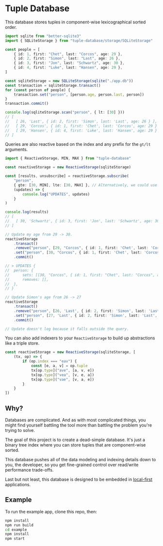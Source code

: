 # Tuple Database

This database stores tuples in component-wise lexicographical sorted order.

```ts
import sqlite from "better-sqlite3"
import { SQLiteStorage } from "tuple-database/storage/SQLiteStorage"

const people = [
	{ id: 1, first: "Chet", last: "Corcos", age: 29 },
	{ id: 2, first: "Simon", last: "Last", age: 26 },
	{ id: 3, first: "Jon", last: "Schwartz", age: 30 },
	{ id: 4, first: "Luke", last: "Hansen", age: 29 },
]

const sqliteStorage = new SQLiteStorage(sqlite("./app.db"))
const transaction = sqliteStorage.transact()
for (const person of people) {
	transaction.set("person", [person.age, person.last, person])
}
transaction.commit()

console.log(sqliteStorage.scan("person", { lt: [30] }))
// [
//   [ 26, 'Last', { id: 2, first: 'Simon', last: 'Last', age: 26 } ],
//   [ 29, 'Corcos', { id: 1, first: 'Chet', last: 'Corcos', age: 29 } ],
//   [ 29, 'Hansen', { id: 4, first: 'Luke', last: 'Hansen', age: 29 } ]
// ]
```

Queries are also reactive based on the index and any prefix for the `gt/lt` arguments.

```ts
import { ReactiveStorage, MIN, MAX } from "tuple-database"

const reactiveStorage = new ReactiveStorage(sqliteStorage)

const [results, unsubscribe] = reactiveStorage.subscribe(
	"person",
	{ gte: [30, MIN], lte: [30, MAX] }, // Alternatively, we could use { prefix: [30] }
	(updates) => {
		console.log("UPDATES", updates)
	}
)

console.log(results)
// [
//   [ 30, 'Schwartz', { id: 3, first: 'Jon', last: 'Schwartz', age: 30 } ]
// ]

// Update my age from 29 -> 30.
reactiveStorage
	.transact()
	.remove("person", [29, "Corcos", { id: 1, first: 'Chet', last: 'Corcos', age: 29 }])
	.set("person", [30, "Corcos", { id: 1, first: 'Chet', last: 'Corcos', age: 30 }])
	.commit()

// > UPDATES {
// 	person: {
// 		sets: [[30, "Corcos", { id: 1, first: "Chet", last: "Corcos", age: 30 }]],
// 		removes: [],
// 	},
// }

// Update Simon's age from 26 -> 27
reactiveStorage
	.transact()
	.remove("person", [26, 'Last', { id: 2, first: 'Simon', last: 'Last', age: 26 }])
	.set("person", [27, 'Last', { id: 2, first: 'Simon', last: 'Last', age: 27 }])
	.commit()

// Update doesn't log because it falls outside the query.
```

You can also add indexers to your `ReactiveStorage` to build up abstractions like a triple store.

```ts
const reactiveStorage = new ReactiveStorage(sqliteStorage, [
	(tx, op) => {
		if (op.index === "eav") {
			const [e, a, v] = op.tuple
			tx[op.type]("ave", [a, v, e])
			tx[op.type]("vea", [v, e, a])
			tx[op.type]("vae", [v, a, e])
		}
	}
])
```

## Why?

Databases are complicated. And as with most complicated things, you might find yourself battling the tool more than battling the problem you're trying to solve.

The goal of this project is to create a dead-simple database. It's just a binary tree index where you can store tuples that are component-wise sorted.

This database pushes all of the data modeling and indexing details down to you, the developer, so you get fine-grained control over read/write performance trade-offs.

Last but not least, this database is designed to be embedded in [local-first](https://www.inkandswitch.com/local-first.html) applications.

## Example

To run the example app, clone this repo, then:

```sh
npm install
npm run build
cd example
npm install
npm start
```

